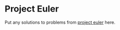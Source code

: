 # Project Euler

Put any solutions to problems from [project euler](https://projecteuler.net/)
here.

